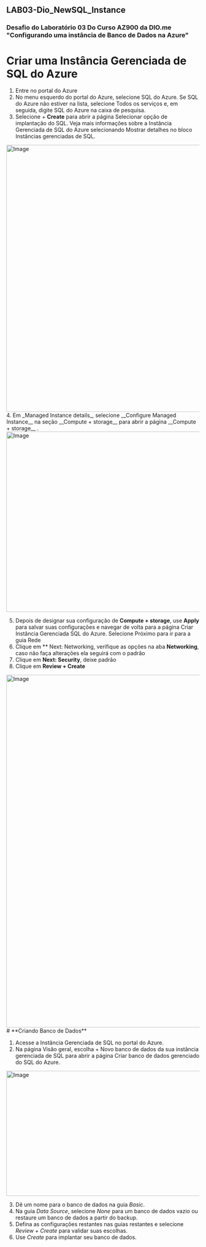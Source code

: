 ## LAB03-Dio_NewSQL_Instance
### Desafio do Laboratório 03 Do Curso AZ900 da DIO.me "Configurando uma instância de Banco de Dados na Azure"

# __Criar uma Instância Gerenciada de SQL do Azure__

1. Entre no portal do Azure
2. No menu esquerdo do portal do Azure, selecione SQL do Azure. Se SQL do Azure não estiver na lista, selecione Todos os serviços e, em seguida, digite SQL do Azure na caixa de pesquisa.
3. Selecione + __Create__ para abrir a página Selecionar opção de implantação do SQL. Veja mais informações sobre a Instância Gerenciada de SQL do Azure selecionando Mostrar detalhes no bloco Instâncias gerenciadas de SQL.
  <img width="1151" height="696" alt="Image" src="https://github.com/user-attachments/assets/a32ab0e1-cbf8-413d-8784-6d540f97a208" />
4. Em _Managed Instance details_, selecione __Configure Managed Instance__ na seção __Compute + storage__ para abrir a página  __Compute + storage__ .
  <img width="772" height="470" alt="Image" src="https://github.com/user-attachments/assets/bb03e6ca-68ac-4048-bf9c-12a4f34a6d86" />

5. Depois de designar sua configuração de __Compute + storage__, use **Apply** para salvar suas configurações e navegar de volta para a página Criar Instância Gerenciada SQL do Azure. Selecione Próximo para ir para a guia Rede
6. Clique em ** Next: Networking, verifique as opções na aba **Networking**, caso não faça alterações ela seguirá com o padrão
7. Clique em **Next: Security**, deixe padrão
8. Clique em **Review + Create**
  <img width="764" height="919" alt="Image" src="https://github.com/user-attachments/assets/2a05c1bf-51ec-4a6f-b380-f2d2650f9200" />
# **Criando Banco de Dados**

1.  Acesse a Instância Gerenciada de SQL no portal do Azure.
2.  Na página Visão geral, escolha + Novo banco de dados da sua instância gerenciada de SQL para abrir a página Criar banco de dados gerenciado do SQL do Azure.
  <img width="749" height="326" alt="Image" src="https://github.com/user-attachments/assets/64b9b3ae-4ce9-419e-86e1-b02943c8ec74" />

3.  Dê um nome para o banco de dados na guia _Basic_.
4.  Na guia _Data Source_, selecione _None_ para um banco de dados vazio ou restaure um banco de dados a partir do backup.
5.  Defina as configurações restantes nas guias restantes e selecione _Review + Create_ para validar suas escolhas.
6.  Use _Create_ para implantar seu banco de dados.
